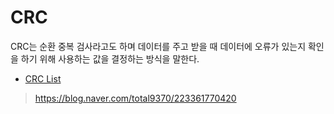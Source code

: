# CRC 

CRC는 순환 중복 검사라고도 하며 데이터를 주고 받을 때 데이터에 오류가 있는지 확인을 하기 위해 사용하는 값을 결정하는 방식을 말한다.

- [CRC List](https://crccalc.com/?crc=123456789&method=&datatype=ascii&outtype=hex)


> https://blog.naver.com/total9370/223361770420